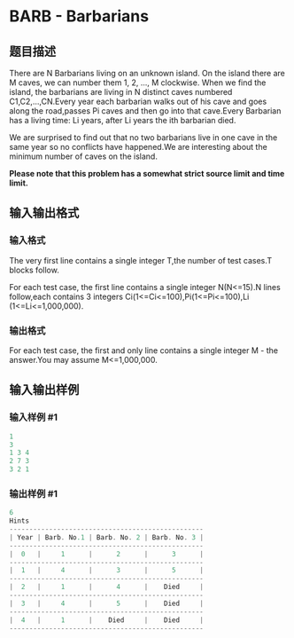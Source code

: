 # BARB - Barbarians

## 题目描述

There are N Barbarians living on an unknown island. On the island there are M caves, we can number them 1, 2, ..., M clockwise. When we find the island, the barbarians are living in N distinct caves numbered C1,C2,...,CN.Every year each barbarian walks out of his cave and goes along the road,passes Pi caves and then go into that cave.Every Barbarian has a living time: Li years, after Li years the ith barbarian died.

We are surprised to find out that no two barbarians live in one cave in the same year so no conflicts have happened.We are interesting about the minimum number of caves on the island.

**Please note that this problem has a somewhat strict source limit and time limit.**

## 输入输出格式

### 输入格式

The very first line contains a single integer T,the number of test cases.T blocks follow.

For each test case, the first line contains a single integer N(N<=15).N lines follow,each contains 3 integers Ci(1<=Ci<=100),Pi(1<=Pi<=100),Li (1<=Li<=1,000,000).

### 输出格式

For each test case, the first and only line contains a single integer M - the answer.You may assume M<=1,000,000.

## 输入输出样例

### 输入样例 #1

```cpp
1
3
1 3 4
2 7 3
3 2 1
```


### 输出样例 #1

```cpp
6
Hints
-------------------------------------------------
| Year | Barb. No.1 | Barb. No. 2 | Barb. No. 3 |
-------------------------------------------------
|  0   |     1      |      2      |      3      |
-------------------------------------------------
|  1   |     4      |      3      |      5      |
-------------------------------------------------
|  2   |     1      |      4      |    Died     |
-------------------------------------------------
|  3   |     4      |      5      |    Died     |
-------------------------------------------------
|  4   |     1      |    Died     |    Died     |
-------------------------------------------------
```


